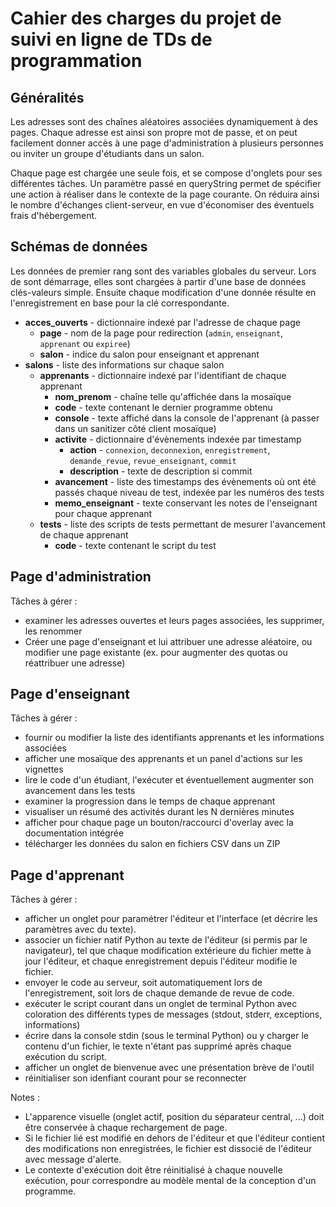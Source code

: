 # Cahier des charges du projet de suivi en ligne de TDs de programmation

## Généralités

Les adresses sont des chaînes aléatoires associées dynamiquement à des pages. Chaque adresse est ainsi son propre mot de passe, et on peut facilement donner accès à une page d'administration à plusieurs personnes ou inviter un groupe d'étudiants dans un salon.

Chaque page est chargée une seule fois, et se compose d'onglets pour ses différentes tâches. Un paramètre passé en queryString permet de spécifier une action à réaliser dans le contexte de la page courante. On réduira ainsi le nombre d'échanges client-serveur, en vue d'économiser des éventuels frais d'hébergement.

## Schémas de données

Les données de premier rang sont des variables globales du serveur. Lors de sont démarrage, elles sont chargées à partir d'une base de données clés-valeurs simple. Ensuite chaque modification d'une donnée résulte en l'enregistrement en base pour la clé correspondante.

* __acces_ouverts__ - dictionnaire indexé par l'adresse de chaque page
	* __page__ - nom de la page pour redirection (`admin`, `enseignant`, `apprenant` ou `expiree`)
	* __salon__ - indice du salon pour enseignant et apprenant
* __salons__ - liste des informations sur chaque salon
	* __apprenants__ - dictionnaire indexé par l'identifiant de chaque apprenant
		* __nom_prenom__ - chaîne telle qu'affichée dans la mosaïque
		* __code__ - texte contenant le dernier programme obtenu
		* __console__ - texte affiché dans la console de l'apprenant (à passer dans un sanitizer côté client mosaïque)
		* __activite__ - dictionnaire d'évènements indexée par timestamp
			* __action__ - `connexion`, `deconnexion`, `enregistrement`, `demande_revue`, `revue_enseignant`, `commit`
			* __description__ - texte de description si commit
		* __avancement__ - liste des timestamps des évènements où ont été passés chaque niveau de test, indexée par les numéros des tests
		* __memo_enseignant__ - texte conservant les notes de l'enseignant pour chaque apprenant
	* __tests__ - liste des scripts de tests permettant de mesurer l'avancement de chaque apprenant
		* __code__ - texte contenant le script du test

## Page d'administration

Tâches à gérer :

* examiner les adresses ouvertes et leurs pages associées, les supprimer, les renommer
* Créer une page d'enseignant et lui attribuer une adresse aléatoire, ou modifier une page existante (ex. pour augmenter des quotas ou réattribuer une adresse)

## Page d'enseignant

Tâches à gérer :

* fournir ou modifier la liste des identifiants apprenants et les informations associées
* afficher une mosaïque des apprenants et un panel d'actions sur les vignettes
* lire le code d'un étudiant, l'exécuter et éventuellement augmenter son avancement dans les tests
* examiner la progression dans le temps de chaque apprenant
* visualiser un résumé des activités durant les N dernières minutes
* afficher pour chaque page un bouton/raccourci d'overlay avec la documentation intégrée
* télécharger les données du salon en fichiers CSV dans un ZIP

## Page d'apprenant

Tâches à gérer :

* afficher un onglet pour paramétrer l'éditeur et l'interface (et décrire les paramètres avec du texte).
* associer un fichier natif Python au texte de l'éditeur (si permis par le navigateur), tel que chaque modification extérieure du fichier mette à jour l'éditeur, et chaque enregistrement depuis l'éditeur modifie le fichier.
* envoyer le code au serveur, soit automatiquement lors de l'enregistrement, soit lors de chaque demande de revue de code.
* exécuter le script courant dans un onglet de terminal Python avec coloration des différents types de messages (stdout, stderr, exceptions, informations)
* écrire dans la console stdin (sous le terminal Python) ou y charger le contenu d'un fichier, le texte n'étant pas supprimé après chaque exécution du script.
* afficher un onglet de bienvenue avec une présentation brève de l'outil
* réinitialiser son idenfiant courant pour se reconnecter

Notes :

* L'apparence visuelle (onglet actif, position du séparateur central, ...) doit être conservée à chaque rechargement de page.
* Si le fichier lié est modifié en dehors de l'éditeur et que l'éditeur contient des modifications non enregistrées, le fichier est dissocié de l'éditeur avec message d'alerte.
* Le contexte d'exécution doit être réinitialisé à chaque nouvelle exécution, pour correspondre au modèle mental de la conception d'un programme.
